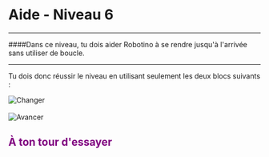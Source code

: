 # Aide - Niveau 6

---

####Dans ce niveau, tu dois aider Robotino à se rendre jusqu'à l'arrivée sans utiliser de boucle.

---

Tu dois donc réussir le niveau en utilisant seulement les deux blocs suivants :

![Changer][Change]<br><br>![Avancer][Forward]

## <span style="color: #800080">À ton tour d'essayer</span>

[Forward]: img/carte_avancer.png
[Change]: img/carte_changer_direction.png
